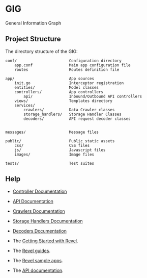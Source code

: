 # GIG
General Information Graph

## Project Structure

The directory structure of the GIG:

    conf/                       Configuration directory
        app.conf                Main app configuration file
        routes                  Routes definition file

    app/                        App sources
        init.go                 Interceptor registration
        entities/               Model classes
        controllers/            App controllers
            api/                Inbound/Outbound API controllers
        views/                  Templates directory
        services/
            crawlers/           Data Crawler classes
            storage_handlers/   Storage Handler Classes
            decoders/           API request decoder classes


    messages/                   Message files

    public/                     Public static assets
        css/                    CSS files
        js/                     Javascript files
        images/                 Image files

    tests/                      Test suites


## Help

* [Controller Documentation](app/controllers/README.md)
* [API Documentation](app/controllers/api/README.md)
* [Crawlers Documentation](app/utility/crawlers/README.md)
* [Storage Handlers Documentation](app/utility/storageHandlers/README.md)
* [Decoders Documentation](app/utility/decoders/README.md)

* The [Getting Started with Revel](http://revel.github.io/tutorial/gettingstarted.html).
* The [Revel guides](http://revel.github.io/manual/index.html).
* The [Revel sample apps](http://revel.github.io/examples/index.html).
* The [API documentation](https://godoc.org/github.com/revel/revel).